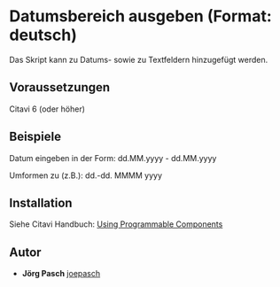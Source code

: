 # Datumsbereich ausgeben (Format: deutsch)

Das Skript kann zu Datums- sowie zu Textfeldern hinzugefügt werden.

## Voraussetzungen
Citavi 6 (oder höher)

## Beispiele
Datum eingeben in der Form: dd.MM.yyyy - dd.MM.yyyy

Umformen zu (z.B.): dd.-dd. MMMM yyyy 

## Installation
Siehe Citavi Handbuch: [Using Programmable Components](https://www.citavi.com/programmable_components)

## Autor

* **Jörg Pasch** [joepasch](https://github.com/joepasch)
